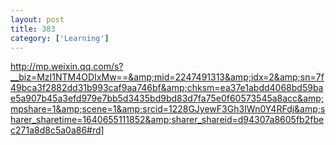 ```yaml
---
layout: post
title: 383
category: ['Learning']
---
```


http://mp.weixin.qq.com/s?__biz=MzI1NTM4ODIxMw==&amp;mid=2247491313&amp;idx=2&amp;sn=7f49bca3f2882dd31b993caf9aa746bf&amp;chksm=ea37e1abdd4068bd59bae5a907b45a3efd979e7bb5d3435bd9bd83d7fa75e0f60573545a8acc&amp;mpshare=1&amp;scene=1&amp;srcid=1228GJyewF3Gh3IWn0Y4RFdj&amp;sharer_sharetime=1640655111852&amp;sharer_shareid=d94307a8605fb2fbec271a8d8c5a0a86#rd]


